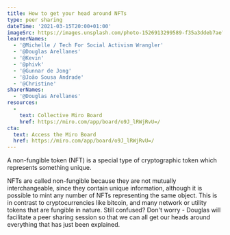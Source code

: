 ```yaml
---
title: How to get your head around NFTs
type: peer sharing
dateTime: '2021-03-15T20:00+01:00'
imageSrc: https://images.unsplash.com/photo-1526913299589-f35a3ddeb7ae?ixid=MXwxMjA3fDB8MHxwaG90by1wYWdlfHx8fGVufDB8fHw%3D&ixlib=rb-1.2.1&auto=format&fit=crop&w=1568&q=80
learnerNames:
  - '@Michelle / Tech For Social Activism Wrangler'
  - '@Douglas Arellanes'
  - '@Kevin'
  - '@phivk'
  - '@Gunnar de Jong'
  - '@João Sousa Andrade'
  - '@Christine'
sharerNames: 
  - '@Douglas Arellanes'
resources:
  -
    text: Collective Miro Board
    href: https://miro.com/app/board/o9J_lRWjRvU=/
cta:
  text: Access the Miro Board
  href: https://miro.com/app/board/o9J_lRWjRvU=/
---
```

A non-fungible token (NFT) is a special type of cryptographic token which represents something unique.
<!--more-->
NFTs are called non-fungible because they are not mutually interchangeable, since they contain unique information, although it is possible to mint any number of NFTs representing the same object. This is in contrast to cryptocurrencies like bitcoin, and many network or utility tokens that are fungible in nature.
Still confused? Don't worry - Douglas will facilitate a peer sharing session so that we can all get our heads around everything that has just been explained.

